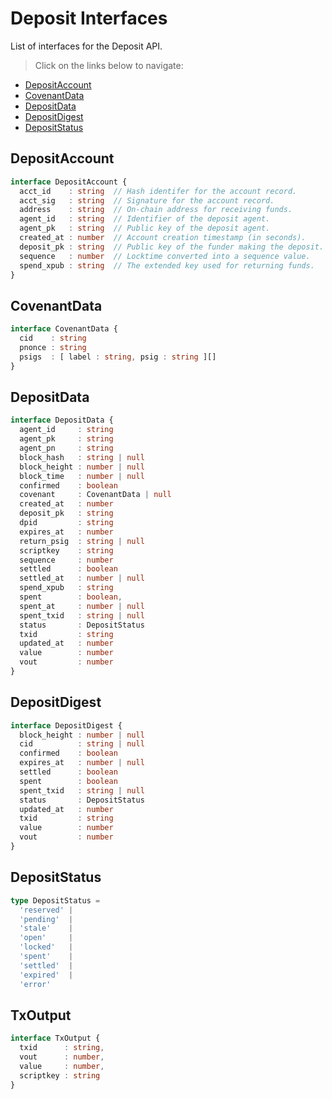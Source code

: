 # Deposit Interfaces

List of interfaces for the Deposit API.

> Click on the links below to navigate:

- [DepositAccount](#depositaccount)  
- [CovenantData](#covenantdata)  
- [DepositData](#depositdata)  
- [DepositDigest](#depositdigest)  
- [DepositStatus](#depositstatus)  

## DepositAccount

```ts
interface DepositAccount {
  acct_id    : string  // Hash identifer for the account record.
  acct_sig   : string  // Signature for the account record.
  address    : string  // On-chain address for receiving funds.
  agent_id   : string  // Identifier of the deposit agent.
  agent_pk   : string  // Public key of the deposit agent.
  created_at : number  // Account creation timestamp (in seconds).
  deposit_pk : string  // Public key of the funder making the deposit.
  sequence   : number  // Locktime converted into a sequence value.
  spend_xpub : string  // The extended key used for returning funds.
}
```

## CovenantData

```ts
interface CovenantData {
  cid    : string
  pnonce : string
  psigs  : [ label : string, psig : string ][]
}
```

## DepositData

```ts
interface DepositData {
  agent_id     : string
  agent_pk     : string
  agent_pn     : string
  block_hash   : string | null
  block_height : number | null
  block_time   : number | null
  confirmed    : boolean
  covenant     : CovenantData | null
  created_at   : number
  deposit_pk   : string
  dpid         : string
  expires_at   : number
  return_psig  : string | null
  scriptkey    : string
  sequence     : number
  settled      : boolean
  settled_at   : number | null
  spend_xpub   : string
  spent        : boolean,
  spent_at     : number | null
  spent_txid   : string | null
  status       : DepositStatus
  txid         : string
  updated_at   : number
  value        : number
  vout         : number
}
```

## DepositDigest

```ts
interface DepositDigest {
  block_height : number | null
  cid          : string | null
  confirmed    : boolean
  expires_at   : number | null
  settled      : boolean
  spent        : boolean
  spent_txid   : string | null
  status       : DepositStatus
  updated_at   : number
  txid         : string
  value        : number
  vout         : number
}
```

## DepositStatus

```ts
type DepositStatus = 
  'reserved' | 
  'pending'  | 
  'stale'    | 
  'open'     | 
  'locked'   | 
  'spent'    | 
  'settled'  | 
  'expired'  | 
  'error'
```

## TxOutput

```ts
interface TxOutput {
  txid      : string,
  vout      : number,
  value     : number,
  scriptkey : string
}
```